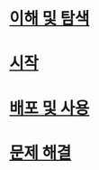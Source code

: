 # [이해 및 탐색](/intune/understand-explore/introduction-to-microsoft-intune.md)
# [시작](/intune/get-started/what-to-know-before-you-start-microsoft-intune)
# [배포 및 사용](/intune/deploy-use/overview-of-device-and-app-lifecycles-in-microsoft-intune)
# [문제 해결](/intune/troubleshoot/general-troubleshooting-tips-for-microsoft-intune)


<!--HONumber=Jul16_HO1-->


